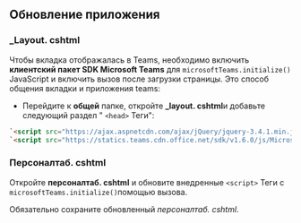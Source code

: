 ## <a name="update-your-application"></a>Обновление приложения

### <a name="_layoutcshtml"></a>_Layout. cshtml

Чтобы вкладка отображалась в Teams, необходимо включить **клиентский пакет SDK Microsoft Teams** для `microsoftTeams.initialize()` JavaScript и включить вызов после загрузки страницы. Это способ общения вкладки и приложения teams:

- Перейдите к **общей** папке, откройте **_layout. cshtml**и добавьте следующий раздел " `<head>` Теги":

```html
`<script src="https://ajax.aspnetcdn.com/ajax/jQuery/jquery-3.4.1.min.js"></script>`
`<script src="https://statics.teams.cdn.office.net/sdk/v1.6.0/js/MicrosoftTeams.min.js"></script>`
```

### <a name="personaltabcshtml"></a>Персоналтаб. cshtml

Откройте **персоналтаб. cshtml** и обновите внедренные `<script>` Теги с `microsoftTeams.initialize()`помощью вызова.

Обязательно сохраните обновленный *персоналтаб. cshtml*.